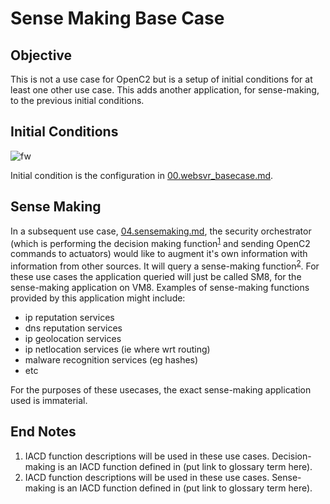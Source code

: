 # Sense Making Base Case

## Objective
This is not a use case for OpenC2 but is a setup of initial conditions for at least one other use case.
This adds another application, for sense-making, to the previous initial conditions.

## Initial Conditions

![fw](https://raw.githubusercontent.com/oasis-tcs/openc2-lsc-usecases/master/sFractalConsulting/images/03.fw.png)

Initial condition is the configuration in [00.websvr_basecase.md](./00.websvr_basecase.md).

## Sense Making

In a subsequent use case, [04.sensemaking.md](./04.sensemaking.md), the security orchestrator 
(which is performing the decision making function<sup>[1](#endnote1)</sup>
and sending OpenC2 commands to actuators)
would like to augment it's own information with information from other sources.
It will query a sense-making function<sup>[2](#endnote2)</sup>.
For these use cases the application queried will just be called SM8, for the sense-making application 
on VM8.
Examples of sense-making functions provided by this application might include:
 * ip reputation services
 * dns reputation services
 * ip geolocation services
 * ip netlocation  services (ie where wrt routing) 
 * malware recognition services (eg hashes)
 * etc

For the purposes of these usecases, the exact sense-making application used is immaterial.

## End Notes
 1. <a name="endnote1">IACD</a> function descriptions will be used in these use cases. Decision-making is an IACD function defined in (put link to glossary term here).
 2. <a name="endnote1">IACD</a> function descriptions will be used in these use cases. Sense-making is an IACD function defined in (put link to glossary term here).

